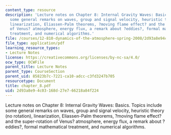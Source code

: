 ```yaml
---
content_type: resource
description: 'Lecture notes on Chapter 8: Internal Gravity Waves: Basics. Topics include
  some general remarks on waves, group and signal velocity, heuristic theory (no rotation),
  linearization, Eliassen-Palm theorems, ?moving flame effect? and the super-rotation
  of Venus? atmosphere, energy flux, a remark about ?eddies?, formal mathematical
  treatment, and numerical algorithms.'
file: /courses/12-810-dynamics-of-the-atmosphere-spring-2008/2d93a8e94c03168d27e766218a84f224_chapter_8.pdf
file_type: application/pdf
learning_resource_types:
- Lecture Notes
license: https://creativecommons.org/licenses/by-nc-sa/4.0/
ocw_type: OCWFile
parent_title: Lecture Notes
parent_type: CourseSection
parent_uid: 85823b7c-7221-ca10-adcc-c3fd3247b705
resourcetype: Document
title: chapter_8.pdf
uid: 2d93a8e9-4c03-168d-27e7-66218a84f224
---
```

Lecture notes on Chapter 8: Internal Gravity Waves: Basics. Topics include some general remarks on waves, group and signal velocity, heuristic theory (no rotation), linearization, Eliassen-Palm theorems, ?moving flame effect? and the super-rotation of Venus? atmosphere, energy flux, a remark about ?eddies?, formal mathematical treatment, and numerical algorithms.